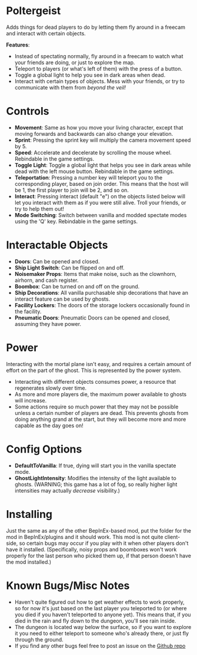 # Poltergeist
Adds things for dead players to do by letting them fly around in a freecam and interact with certain objects.

**Features**:
- Instead of spectating normally, fly around in a freecam to watch what your friends are doing, or just to explore the map.
- Teleport to players (or what's left of them) with the press of a button.
- Toggle a global light to help you see in dark areas when dead.
- Interact with certain types of objects. Mess with your friends, or try to communicate with them from *beyond the veil!*

# Controls
- **Movement**: Same as how you move your living character, except that moving forwards and backwards can also change your elevation.
- **Sprint**: Pressing the sprint key will multiply the camera movement speed by 5.
- **Speed**: Accelerate and decelerate by scrolling the mouse wheel. Rebindable in the game settings.
- **Toggle Light**: Toggle a global light that helps you see in dark areas while dead with the left mouse button. Rebindable in the game settings.
- **Teleportation**: Pressing a number key will teleport you to the corresponding player, based on join order. This means that the host will be 1, the first player to join will be 2, and so on.
- **Interact**: Pressing interact (default "e") on the objects listed below will let you interact with them as if you were still alive. Troll your friends, or try to help them out!
- **Mode Switching**: Switch between vanilla and modded spectate modes using the 'Q' key. Rebindable in the game settings.

# Interactable Objects
- **Doors**: Can be opened and closed.
- **Ship Light Switch**: Can be flipped on and off.
- **Noisemaker Props**: Items that make noise, such as the clownhorn, airhorn, and cash register.
- **Boombox**: Can be turned on and off on the ground.
- **Ship Decorations**: All vanilla purchasable ship decorations that have an interact feature can be used by ghosts.
- **Facility Lockers**: The doors of the storage lockers occasionally found in the facility.
- **Pneumatic Doors**: Pneumatic Doors can be opened and closed, assuming they have power.

# Power
Interacting with the mortal plane isn't easy, and requires a certain amount of effort on the part of the ghost. This is represented by the power system.
- Interacting with different objects consumes power, a resource that regenerates slowly over time.
- As more and more players die, the maximum power available to ghosts will increase.
- Some actions require so much power that they may not be possible unless a certain number of players are dead. This prevents ghosts from doing anything grand at the start, but they will become more and more capable as the day goes on!

# Config Options
- **DefaultToVanilla**: If true, dying will start you in the vanilla spectate mode.
- **GhostLightIntensity**: Modifies the intensity of the light available to ghosts. (WARNING; this game has a lot of fog, so really higher light intensities may actually *decrease* visibility.)

# Installing
Just the same as any of the other BepInEx-based mod, put the folder for the mod in BepInEx/plugins and it should work. This mod is not quite client-side, so certain bugs may occur if you play with it when other players don't have it installed.
(Specifically, noisy props and boomboxes won't work properly for the last person who picked them up, if that person doesn't have the mod installed.)

# Known Bugs/Misc Notes
- Haven't quite figured out how to get weather effects to work properly, so for now it's just based on the last player you teleported to (or where you died if you haven't teleported to anyone yet). This means that, if you died in the rain and fly down to the dungeon, you'll see rain inside.
- The dungeon is located way below the surface, so if you want to explore it you need to either teleport to someone who's already there, or just fly through the ground.
- If you find any other bugs feel free to post an issue on the [Github repo](https://github.com/coderCleric/Poltergeist)